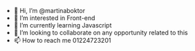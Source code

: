 - 👋 Hi, I’m @martinaboktor
- 👀 I’m interested in Front-end 
- 🌱 I’m currently learning Javascript 
- 💞️ I’m looking to collaborate on any opportunity related to this
- 📫 How to reach me 01224723201

<!---
martinaboktor/martinaboktor is a ✨ special ✨ repository because its `README.md` (this file) appears on your GitHub profile.
You can click the Preview link to take a look at your changes.
--->
